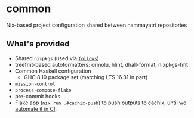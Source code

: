 # common

Nix-based project configuration shared between nammayatri repositories

## What's provided

- Shared `nixpkgs` (used via [`follows`](https://nixos.org/manual/nix/stable/command-ref/new-cli/nix3-flake#flake-inputs))
- treefmt-based autoformatters: ormolu, hlint, dhall-format, nixpkgs-fmt
- Common Haskell configuration
  - GHC 8.10 package set (matching LTS 16.31 in part)
- `mission-control`
- `process-compose-flake`
- pre-commit hooks
- Flake app (`nix run .#cachix-push`) to push outputs to cachix, until we [automate it in CI](https://github.com/juspay/jenkins-nix-ci/issues/18).
